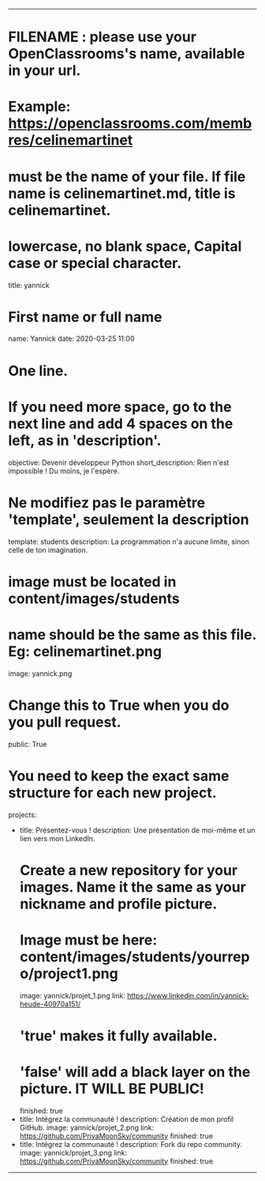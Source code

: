 ---

# FILENAME : please use your OpenClassrooms's name, available in your url.
# Example: https://openclassrooms.com/membres/celinemartinet
# must be the name of your file. If file name is celinemartinet.md, title is celinemartinet.
# lowercase, no blank space, Capital case or special character.
title: yannick

# First name or full name
name: Yannick
date: 2020-03-25 11:00

# One line.
# If you need more space, go to the next line and add 4 spaces on the left, as in 'description'.
objective: Devenir développeur Python
short_description: Rien n'est impossible ! Du moins, je l'espère.

# Ne modifiez pas le paramètre 'template', seulement la description
template: students
description:
    La programmation n'a aucune limite, sinon celle de ton imagination.

# image must be located in content/images/students
# name should be the same as this file. Eg: celinemartinet.png
image: yannick.png

# Change this to True when you do you pull request.
public: True

# You need to keep the exact same structure for each new project.
projects:
  - title: Présentez-vous !
    description: Une présentation de moi-même et un lien vers mon LinkedIn.
    # Create a new repository for your images. Name it the same as your nickname and profile picture.
    # Image must be here: content/images/students/yourrepo/project1.png
    image: yannick/projet_1.png
    link: https://www.linkedin.com/in/yannick-heude-40970a151/
    # 'true' makes it fully available.
    # 'false' will add a black layer on the picture. IT WILL BE PUBLIC!
    finished: true
  - title: Intégrez la communauté !
    description: Création de mon profil GitHub. 
    image: yannick/projet_2.png
    link: https://github.com/PriyaMoonSky/community
    finished: true
  - title: Intégrez la communauté !
    description: Fork du repo community. 
    image: yannick/projet_3.png
    link: https://github.com/PriyaMoonSky/community
    finished: true
---